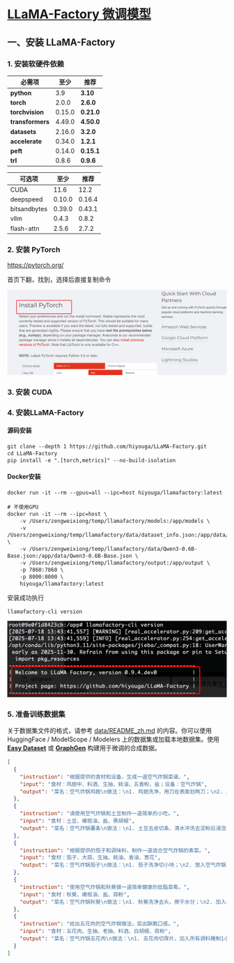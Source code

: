 # [LLaMA-Factory 微调模型](https://github.com/hiyouga/LLaMA-Factory)

## 一、安装 LLaMA-Factory

### 1. 安装软硬件依赖

| 必需项           | 至少   | 推荐       |
| ---------------- | ------ | ---------- |
| **python**       | 3.9    | **3.10**   |
| **torch**        | 2.0.0  | **2.6.0**  |
| **torchvision**  | 0.15.0 | **0.21.0** |
| **transformers** | 4.49.0 | **4.50.0** |
| **datasets**     | 2.16.0 | **3.2.0**  |
| **accelerate**   | 0.34.0 | **1.2.1**  |
| **peft**         | 0.14.0 | **0.15.1** |
| **trl**          | 0.8.6  | **0.9.6**  |

| 可选项       | 至少   | 推荐   |
| ------------ | ------ | ------ |
| CUDA         | 11.6   | 12.2   |
| deepspeed    | 0.10.0 | 0.16.4 |
| bitsandbytes | 0.39.0 | 0.43.1 |
| vllm         | 0.4.3  | 0.8.2  |
| flash-attn   | 2.5.6  | 2.7.2  |

### 2. 安装 PyTorch

https://pytorch.org/ 

首页下翻，找到，选择后直接复制命令

![image-20250718190916082](images/image-20250718190916082.png)

### 3. 安装 CUDA





### 4. 安装LLaMA-Factory

#### 源码安装

```shell
git clone --depth 1 https://github.com/hiyouga/LLaMA-Factory.git
cd LLaMA-Factory
pip install -e ".[torch,metrics]" --no-build-isolation
```

#### Docker安装

```shell
docker run -it --rm --gpus=all --ipc=host hiyouga/llamafactory:latest

# 不使用GPU
docker run -it --rm --ipc=host \
	-v /Users/zengweixiong/temp/llamafactory/models:/app/models \
	-v /Users/zengweixiong/temp/llamafactory/data/dataset_info.json:/app/data/dataset_info.json \
	-v /Users/zengweixiong/temp/llamafactory/data/Qwen3-0.6B-Base.json:/app/data/Qwen3-0.6B-Base.json \
	-v /Users/zengweixiong/temp/llamafactory/output:/app/output \
	-p 7860:7860 \
	-p 8000:8000 \
	hiyouga/llamafactory:latest
```

安装成功执行
```shell
llamafactory-cli version
```

![image-20250718214503794](images/image-20250718214503794.png)

### 5. 准备训练数据集

关于数据集文件的格式，请参考 [data/README_zh.md](https://github.com/hiyouga/LLaMA-Factory/blob/main/data/README_zh.md) 的内容。你可以使用 HuggingFace / ModelScope / Modelers 上的数据集或加载本地数据集。使用 **[Easy Dataset](https://github.com/ConardLi/easy-dataset)** 或 **[GraphGen](https://github.com/open-sciencelab/GraphGen)** 构建用于微调的合成数据。

```json
[
  {
    "instruction": "根据提供的食材和设备，生成一道空气炸锅菜谱。",
    "input": "食材：鸡翅中、料酒、生抽、蚝油、五香粉、盐；设备：空气炸锅",
    "output": "菜名：空气炸锅鸡翅\n做法：\n1. 鸡翅洗净，用刀在表面划两刀；\n2. 加入料酒、生抽、蚝油、五香粉、盐腌制2小时；\n3. 空气炸锅180°C预热5分钟；\n4. 鸡翅放入炸篮，180°C炸10分钟，翻面再炸8分钟至表面金黄。"
  },
  {
    "instruction": "请使用空气炸锅和土豆制作一道简单的小吃。",
    "input": "食材：土豆、橄榄油、盐、黑胡椒",
    "output": "菜名：空气炸锅薯条\n做法：\n1. 土豆去皮切条，清水冲洗去淀粉后浸泡10分钟；\n2. 沥干水分后拌入橄榄油、盐、黑胡椒；\n3. 空气炸锅200°C预热5分钟；\n4. 炸篮中铺平薯条，炸15-18分钟，途中翻动一次，炸至酥脆。"
  },
  {
    "instruction": "根据提供的茄子和调味料，制作一道适合空气炸锅的素菜。",
    "input": "食材：茄子、大蒜、生抽、蚝油、香油、葱花",
    "output": "菜名：空气炸锅茄子\n做法：\n1. 茄子洗净切小块；\n2. 放入空气炸锅180°C炸10分钟；\n3. 同时准备蒜蓉酱：蒜末加生抽、蚝油、香油搅匀；\n4. 将炸好的茄子淋上酱料，撒上葱花即可。"
  },
  {
    "instruction": "使用空气炸锅和秋葵做一道简单健康的低脂菜肴。",
    "input": "食材：秋葵、橄榄油、盐、蒜粉",
    "output": "菜名：空气炸锅秋葵\n做法：\n1. 秋葵洗净去头，擦干水分；\n2. 加入橄榄油、盐和蒜粉拌匀；\n3. 空气炸锅200°C预热5分钟；\n4. 放入秋葵炸8分钟，中途翻动一次即可食用。"
  },
  {
    "instruction": "给出五花肉的空气炸锅做法，突出酥脆口感。",
    "input": "食材：五花肉、生抽、老抽、料酒、白胡椒、蒜粉",
    "output": "菜名：空气炸锅五花肉\n做法：\n1. 五花肉切厚片，加入所有调料腌制1小时；\n2. 空气炸锅180°C预热；\n3. 放入五花肉，180°C炸12分钟，翻面后再炸8分钟至外酥里嫩。"
  }
]
```

